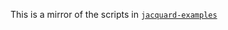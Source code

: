 This is a mirror of the scripts in [`jacquard-examples`](https://github.com/espertus/jacquard-examples/tree/main/common)
